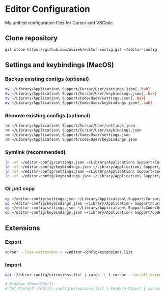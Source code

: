 # Editor Configuration

My unified configuration files for Cursor and VSCode.

## Clone repository

```sh
git clone https://github.com/avisek/editor-config.git ~/editor-config
```

## Settings and keybindings (MacOS)

### Backup existing configs (optional)

```sh
mv ~/Library/Application\ Support/Cursor/User/settings.json{,.bak}
mv ~/Library/Application\ Support/Cursor/User/keybindings.json{,.bak}
mv ~/Library/Application\ Support/Code/User/settings.json{,.bak}
mv ~/Library/Application\ Support/Code/User/keybindings.json{,.bak}
```

### Remove existing configs (optional)

```sh
rm ~/Library/Application\ Support/Cursor/User/settings.json
rm ~/Library/Application\ Support/Cursor/User/keybindings.json
rm ~/Library/Application\ Support/Code/User/settings.json
rm ~/Library/Application\ Support/Code/User/keybindings.json
```

### Symlink (recommended)

```sh
ln -sf ~/editor-config/settings.json ~/Library/Application\ Support/Cursor/User/
ln -sf ~/editor-config/keybindings.json ~/Library/Application\ Support/Cursor/User/
ln -sf ~/editor-config/settings.json ~/Library/Application\ Support/Code/User/
ln -sf ~/editor-config/keybindings.json ~/Library/Application\ Support/Code/User/
```

### Or just copy

```sh
cp ~/editor-config/settings.json ~/Library/Application\ Support/Cursor/User/
cp ~/editor-config/keybindings.json ~/Library/Application\ Support/Cursor/User/
cp ~/editor-config/settings.json ~/Library/Application\ Support/Code/User/
cp ~/editor-config/keybindings.json ~/Library/Application\ Support/Code/User/
```

## Extensions

### Export

```sh
cursor --list-extensions > ~/editor-config/extensions.list
```

### Import

```sh
cat ~/editor-config/extensions.list | xargs -L 1 cursor --install-extension

# Windows (PowerShell)
# Get-Content ~/editor-config/extensions.list | ForEach-Object { cursor --install-extension $_ }
```
